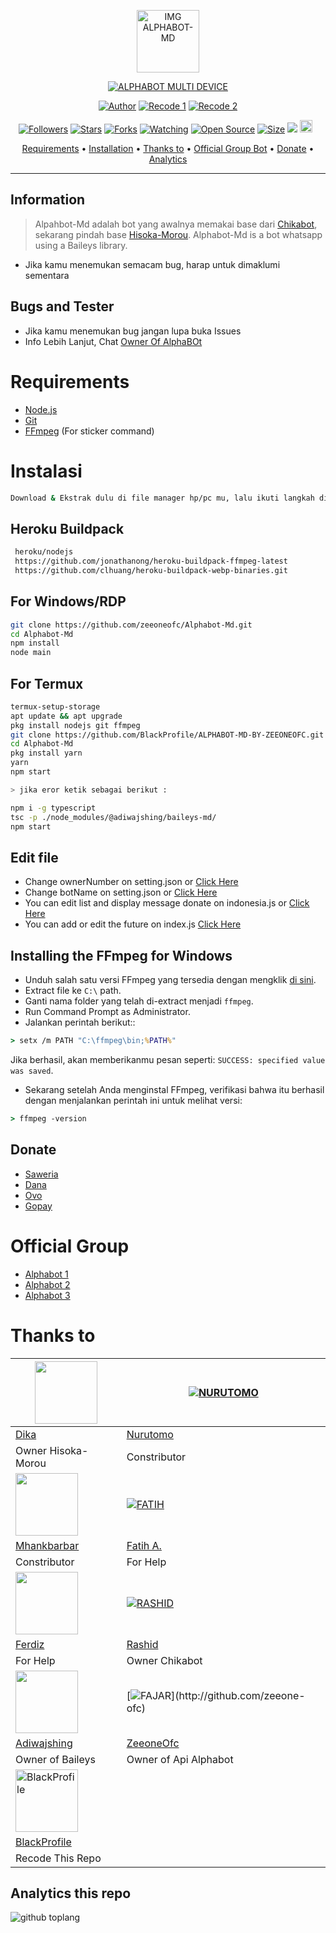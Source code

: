 <p align="center">
<img src="https://a.top4top.io/p_2245ozfo90.jpg" alt="IMG ALPHABOT-MD" width="100"/>


</p>
<p align="center">
<a href="#"><img title="ALPHABOT MULTI DEVICE" src="https://img.shields.io/badge/ALPHABOT MULTI DEVICE-green?colorA=%23ff0000&colorB=%23017e40&style=for-the-badge"></a>
</p>
<p align="center">
<a href="https://github.com/DikaArdnt"><img title="Author" src="https://img.shields.io/badge/Author-Dika-red.svg?style=for-the-badge&logo=github"></a>
<a href="https://github.com/zeeoneofc/Alphabot-Md"><img title="Recode 1" src="https://img.shields.io/badge/Recode 1-ZeeoneOfc-red.svg?style=for-the-badge&logo=github"></a>
<a href="https://github.com/BlackProfile/"><img title="Recode 2" src="https://img.shields.io/badge/Recode 2-BlackProfile-red.svg?style=for-the-badge&logo=github"></a>
</p>
<p align="center">
<a href="https://github.com/BlackProfile/followers"><img title="Followers" src="https://img.shields.io/github/followers/BlackProfile?color=red&style=flat-square"></a>
<a href="https://github.com/zeeoneofc/ALPHABOT-MD-BY-ZEEONEOFC/stargazers/"><img title="Stars" src="https://img.shields.io/github/stars/BlackProfile/ALPHABOT-MD-BY-ZEEONEOFC?color=blue&style=flat-square"></a>
<a href="https://github.com/BlackProfile/ALPHABOT-MD-BY-ZEEONEOFC/network/members"><img title="Forks" src="https://img.shields.io/github/forks/BlackProfile/ALPHABOT-MD-BY-ZEEONEOFC?color=red&style=flat-square"></a>
<a href="https://github.com/BlackProfile/Alphabot-Md/watchers"><img title="Watching" src="https://img.shields.io/github/watchers/BlackProfile/ALPHABOT-MD-BY-ZEEONEOFC?label=Watchers&color=blue&style=flat-square"></a>
<a href="https://github.com/BlackProfile/ALPHABOT-MD-BY-ZEEONEOFC"><img title="Open Source" src="https://badges.frapsoft.com/os/v2/open-source.svg?v=103"></a>
<a href="https://github.com/BlackProfile/ALPHABOT-MD-BY-ZEEONEOFC/"><img title="Size" src="https://img.shields.io/github/repo-size/BlackProfile/Alphabot-Md?style=flat-square&color=green"></a>
<a href="https://hits.seeyoufarm.com"><img src="https://hits.seeyoufarm.com/api/count/incr/badge.svg?url=https%3A%2F%2Fgithub.com%2Fzeeoneofc%2FAlphabot-Md&count_bg=%2379C83D&title_bg=%23555555&icon=probot.svg&icon_color=%2300FF6D&title=hits&edge_flat=false"/></a>
<a href="https://github.com/BlackProfile/ALPHABOT-MD-BY-ZEEONEOFC/graphs/commit-activity"><img height="20" src="https://img.shields.io/badge/Maintained%3F-yes-green.svg"></a>&nbsp;&nbsp;
</p>

<p align="center">
  <a href="https://github.com/BlackProfile/ALPHABOT-MD-BY-ZEEONEOFC#requirements">Requirements</a> •
  <a href="https://github.com/BlackProfile/ALPHABOT-MD-BY-ZEEONEOFC#instalasi">Installation</a> •
  <a href="https://github.com/BlackProfile/ALPHABOT-MD-BY-ZEEONEOFC#thanks-to">Thanks to</a> •
  <a href="https://github.com/BlackProfile/ALPHABOT-MD-BY-ZEEONEOFC#Official-Group"> Official Group Bot</a> •
  <a href="https://github.com/BlackProfile/ALPHABOT-MD-BY-ZEEONEOFC#donate">Donate</a> •
  <a href="https://github.com/BlackProfile/ALPHABOT-MD-BY-ZEEONEOFC#Analytics this repo">Analytics</a>
</p>
</div>


---

## Information
> Alpahbot-Md adalah bot yang awalnya memakai base dari [Chikabot](https://github.com/rashidsiregar28/chikabot/blob/main/README.md), sekarang pindah base [Hisoka-Morou](https://github.com/DikaArdnt/Hisoka-Morou). Alphabot-Md is a bot whatsapp using a Baileys library.
* Jika kamu menemukan semacam bug, harap untuk dimaklumi sementara

## Bugs and Tester
* Jika kamu menemukan bug jangan lupa buka Issues
* Info Lebih Lanjut, Chat [Owner Of AlphaBOt](https://wa.me/62887435047326)

# Requirements
* [Node.js](https://nodejs.org/en/)
* [Git](https://git-scm.com/downloads)
* [FFmpeg](https://github.com/BtbN/FFmpeg-Builds/releases/download/autobuild-2020-12-08-13-03/ffmpeg-n4.3.1-26-gca55240b8c-win64-gpl-4.3.zip) (For sticker command)

# Instalasi
```bash
Download & Ekstrak dulu di file manager hp/pc mu, lalu ikuti langkah dibawah ini
```
## Heroku Buildpack
```bash
 heroku/nodejs
 https://github.com/jonathanong/heroku-buildpack-ffmpeg-latest
 https://github.com/clhuang/heroku-buildpack-webp-binaries.git
```

## For Windows/RDP
```bash
git clone https://github.com/zeeoneofc/Alphabot-Md.git
cd Alphabot-Md
npm install
node main
```
## For Termux
```bash
termux-setup-storage
apt update && apt upgrade
pkg install nodejs git ffmpeg
git clone https://github.com/BlackProfile/ALPHABOT-MD-BY-ZEEONEOFC.git
cd Alphabot-Md
pkg install yarn
yarn
npm start

> jika eror ketik sebagai berikut :

npm i -g typescript
tsc -p ./node_modules/@adiwajshing/baileys-md/
npm start
```

## Edit file
- Change ownerNumber on setting.json or [Click Here](https://github.com/BlackProfile/ALPHABOT-MD-BY-ZEEONEOFC/edit/master/settings.js)
- Change botName on setting.json or [Click Here](https://github.com/BlackProfile/ALPHABOT-MD-BY-ZEEONEOFC/edit/master/settings.js)
- You can edit list and display message donate on indonesia.js or [Click Here](https://github.com/BlackProfile/ALPHABOT-MD-BY-ZEEONEOFC/edit/master/language/indonesia.js)
- You can add or edit the future on index.js [Click Here](https://github.com/BlackProfile/ALPHABOT-MD-BY-ZEEONEOFC/edit/master/index.js)


## Installing the FFmpeg for Windows
* Unduh salah satu versi FFmpeg yang tersedia dengan mengklik [di sini](https://www.gyan.dev/ffmpeg/builds/).
* Extract file ke `C:\` path.
* Ganti nama folder yang telah di-extract menjadi `ffmpeg`.
* Run Command Prompt as Administrator.
* Jalankan perintah berikut::
```cmd
> setx /m PATH "C:\ffmpeg\bin;%PATH%"
```
Jika berhasil, akan memberikanmu pesan seperti: `SUCCESS: specified value was saved`.
* Sekarang setelah Anda menginstal FFmpeg, verifikasi bahwa itu berhasil dengan menjalankan perintah ini untuk melihat versi:
```cmd
> ffmpeg -version
```

## Donate
- [Saweria](https://saweria.co/zeeoneofc)
- [Dana](https://j.top4top.io/p_20532posd1.jpg)
- [Ovo](https://h.top4top.io/p_2053vk0uw1.jpg)
- [Gopay](https://i.top4top.io/p_2053em3vh1.jpg)

# Official Group
- [Alphabot 1](https://chat.whatsapp.com/EU890BcXjyBDkNaUT5WmYV)
- [Alphabot 2](https://chat.whatsapp.com/E8NExJwIbhBJYzssfqJNsE)
- [Alphabot 3](https://chat.whatsapp.com/KCSqHTky1apG7ApePsfiPy)


# Thanks to
<a href="https://github.com/DikaArdnt"><img src="https://github.com/DikaArdnt.png?size=100" width="100" height="100"></a> | [![NURUTOMO](https://github.com/Nurutomo.png?size=100)](https://github.com/Nurutomo) 
---|---
[Dika](https://github.com/DikaArdnt)  | [Nurutomo](https://github.com/Nurutomo)
Owner Hisoka-Morou | Constributor |
<a href="https://github.com/MhankBarBar"><img src="https://github.com/MhankBarBar.png?size=100" width="100" height="100"></a> | [![FATIH](https://github.com/fatiharridho.png?size=100)](https://github.com/fatiharridho) 
[Mhankbarbar](https://github.com/MhankBarBar)  | [Fatih A.](https://github.com/fatiharridho)
Constributor | For Help |
<a href="https://github.com/FERDIZ-afk"><img src="https://github.com/FERDIZ-afk.png?size=100" width="100" height="100"></a> | [![RASHID](http://github.com/rashidsiregar28.png?size=100)](http://github.com/rashidsiregar28) 
[Ferdiz](https://github.com/FERDIZ-afk)  | [Rashid](https://github.com/rashidsiregar28)
For Help | Owner Chikabot |
<a href="https://github.com/adiwajshing"><img src="https://github.com/adiwajshing.png?size=100" width="100" height="100"></a> | [![FAJAR](http://github.com/zeeone-ofc.png?size=20")](http://github.com/zeeone-ofc) 
[Adiwajshing](https://github.com/adiwajshing) | [ZeeoneOfc](https://zeeoneofc.github.io)
Owner of Baileys | Owner of Api Alphabot |
<a href="https://github.com/BlackProfile"><img src="https://github.com/Black.png?size=100" width="100" height="100" alt="BlackProfile"></a> | 
[BlackProfile](https://github.com/BlackProfile) | 
Recode This Repo | 

## Analytics this repo
![github toplang](https://github-readme-stats.vercel.app/api/top-langs/?username=BlackProfile&repo=ALPHABOT-MD-BY-ZEEONEOFC&theme=nightowl)

